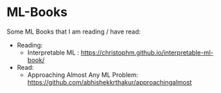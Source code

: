 # ML-Books
Some ML Books that I am reading / have read:
- Reading:
  - Interpretable ML : https://christophm.github.io/interpretable-ml-book/
- Read:
  - Approaching Almost Any ML Problem: https://github.com/abhishekkrthakur/approachingalmost
